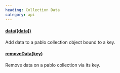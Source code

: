 ```yaml
--- 
heading: Collection Data
category: api
---
```


#### [data([data])](data)

Add data to a pablo collection object bound to a key.

#### [removeData(key)](removeData)

Remove data on a pablo collection via its key.